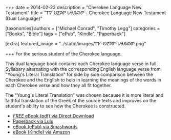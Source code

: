 +++
date = 2014-02-23
description = "Cherokee Language New Testament"
title = "ᎢᏤ ᎧᏃᎮᏛ ᏓᏠᎯᏍᏛ - Cherokee Language New Testament (Dual Language)"

[taxonomies]
authors = ["Michael Conrad", "Timothy Legg"]
categories = ["Books", "Bible"]
tags = ["ePub", "Kindle", "Paperback"]

[extra]
featured_image = "../static/images/ᎢᏤ-ᎧᏃᎮᏛ-ᏓᏠᎯᏍᏛ.png"

+++
For the serious student of the Cherokee language.  
<!-- more -->
This dual language book contains each Cherokee language verse in full Syllabary alternating with the corresponding English language verse from "Young's Literal Translation" for side by side comparison between the Cherokee and the English to help in learning the meanings of the words in each Cherokee verse and how they all fit together.  
  
The "Young's Literal Translation" was chosen because it is more literal and faithful translation of the Greek of the source texts and improves on the student's ability to see how the Cherokee is constructed.

* [*FREE* eBook (pdf) via Direct Download](/pdf-downloads/cnt-diglot.pdf)
* [Paperback via Lulu](http://www.lulu.com/shop/michael-joyner/cherokee-language-new-testament-dual-language-cherokee-english/paperback/product-21464048.html)
* [eBook (ePub) via Smashwords](https://www.smashwords.com/books/view/399020)
* [eBook (Kindle) via Amazon](https://www.amazon.com/dp/B00HX91TLK)

